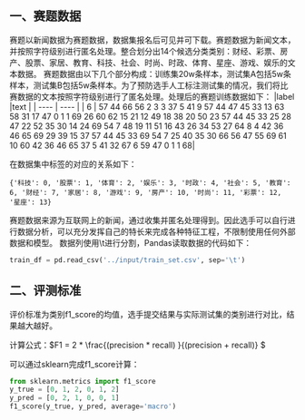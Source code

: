 ## 一、赛题数据

赛题以新闻数据为赛题数据，数据集报名后可见并可下载。赛题数据为新闻文本，并按照字符级别进行匿名处理。整合划分出14个候选分类类别：财经、彩票、房产、股票、家居、教育、科技、社会、时尚、时政、体育、星座、游戏、娱乐的文本数据。
赛题数据由以下几个部分构成：训练集20w条样本，测试集A包括5w条样本，测试集B包括5w条样本。为了预防选手人工标注测试集的情况，我们将比赛数据的文本按照字符级别进行了匿名处理。处理后的赛题训练数据如下：
|label |text  |
| ---- | ---- |
|   6  |  57 44 66 56 2 3 3 37 5 41 9 57 44 47 45 33 13 63 58 31 17 47 0 1 1 69 26 60 62 15 21 12 49 18 38 20 50 23 57 44 45 33 25 28 47 22 52 35 30 14 24 69 54 7 48 19 11 51 16 43 26 34 53 27 64 8 4 42 36 46 65 69 29 39 15 37 57 44 45 33 69 54 7 25 40 35 30 66 56 47 55 69 61 10 60 42 36 46 65 37 5 41 32 67 6 59 47 0 1 1 68|

在数据集中标签的对应的关系如下：

```
{'科技': 0, '股票': 1, '体育': 2, '娱乐': 3, '时政': 4, '社会': 5, '教育': 6, '财经': 7, '家居': 8, '游戏': 9, '房产': 10, '时尚': 11, '彩票': 12, '星座': 13}
```
赛题数据来源为互联网上的新闻，通过收集并匿名处理得到。因此选手可以自行进行数据分析，可以充分发挥自己的特长来完成各种特征工程，不限制使用任何外部数据和模型。
数据列使用\t进行分割，Pandas读取数据的代码如下：

```python
train_df = pd.read_csv('../input/train_set.csv', sep='\t')
```
## 二、评测标准
评价标准为类别f1_score的均值，选手提交结果与实际测试集的类别进行对比，结果越大越好。

计算公式：$F1 = 2 * \frac{(precision * recall) }{(precision + recall)} $​	

可以通过sklearn完成f1_score计算：

```python
from sklearn.metrics import f1_score
y_true = [0, 1, 2, 0, 1, 2]
y_pred = [0, 2, 1, 0, 0, 1]
f1_score(y_true, y_pred, average='macro')
```